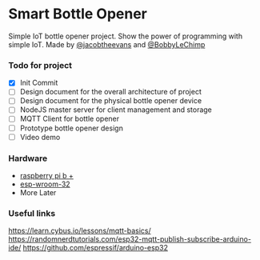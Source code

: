 # Smart Bottle Opener
Simple IoT bottle opener project. Show the power of programming with simple
IoT. Made by [@jacobtheevans](https://github.com/jacobtheevans) and
[@BobbyLeChimp](https://github.com/BobbyLeChimp)

### Todo for project
- [x] Init Commit
- [ ] Design document for the overall architecture of project
- [ ] Design document for the physical bottle opener device
- [ ] NodeJS master server for client management and storage
- [ ] MQTT Client for bottle opener
- [ ] Prototype bottle opener design
- [ ] Video demo

### Hardware
* [raspberry pi b +](https://www.raspberrypi.org/products/raspberry-pi-1-model-b-plus/)
* [esp-wroom-32](https://www.espressif.com/en/products/hardware/esp-wroom-32/overview)
* More Later

### Useful links
https://learn.cybus.io/lessons/mqtt-basics/
https://randomnerdtutorials.com/esp32-mqtt-publish-subscribe-arduino-ide/
https://github.com/espressif/arduino-esp32
